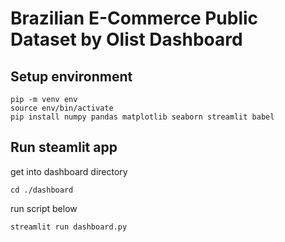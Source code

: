# Brazilian E-Commerce Public Dataset by Olist Dashboard

## Setup environment
```
pip -m venv env
source env/bin/activate
pip install numpy pandas matplotlib seaborn streamlit babel
```

## Run steamlit app

get into dashboard directory
```
cd ./dashboard
```

run script below
```
streamlit run dashboard.py
```

